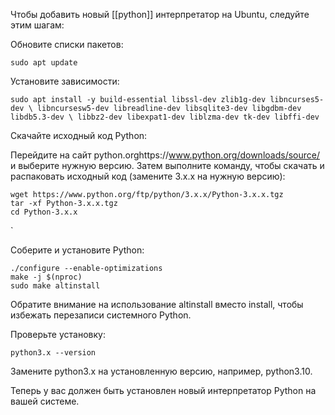 Чтобы добавить новый [[python]] интерпретатор на Ubuntu, следуйте этим шагам:

Обновите списки пакетов:

```
sudo apt update
```

Установите зависимости:

```
sudo apt install -y build-essential libssl-dev zlib1g-dev libncurses5-dev \ libncursesw5-dev libreadline-dev libsqlite3-dev libgdbm-dev libdb5.3-dev \ libbz2-dev libexpat1-dev liblzma-dev tk-dev libffi-dev
```

Скачайте исходный код Python:

Перейдите на сайт python.orghttps://www.python.org/downloads/source/ и выберите нужную версию. Затем выполните команду, чтобы скачать и распаковать исходный код (замените 3.x.x на нужную версию):

```
wget https://www.python.org/ftp/python/3.x.x/Python-3.x.x.tgz
tar -xf Python-3.x.x.tgz
cd Python-3.x.x
```
  `

Соберите и установите Python:

```
./configure --enable-optimizations
make -j $(nproc)
sudo make altinstall
```
  

Обратите внимание на использование altinstall вместо install, чтобы избежать перезаписи системного Python.

Проверьте установку:

```
python3.x --version
```

Замените python3.x на установленную версию, например, python3.10.

Теперь у вас должен быть установлен новый интерпретатор Python на вашей системе.